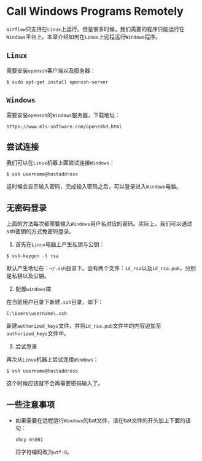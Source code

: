 # Call Windows Programs Remotely

``airflow``只支持在``Linux``上运行。但是很多时候，我们需要的程序只能运行在``Windows``平台上。本章介绍如何在``Linux``上远程运行``Windows``程序。

## ``Linux``

需要安装``openssh``客户端以及服务器：

```
$ sudo apt-get install openssh-server
```

## ``Windows``

需要安装``openssh``的``Windows``服务器，下载地址：

```
https://www.mls-software.com/opensshd.html
```

## 尝试连接

我们可以在``Linux``机器上面尝试连接``Windows``：

```
$ ssh username@hostaddress
```

这时候会显示输入密码，完成输入密码之后，可以登录进入``Windows``电脑。

## 无密码登录

上面的方法每次都需要输入``Windows``用户名对应的密码。实际上，我们可以通过ssh密钥的方式免密码登录。

1. 首先在``Linux``电脑上产生私钥与公钥：

```
$ ssh-keygen -t rsa
```

默认产生地址在：```~/.ssh```目录下。会有两个文件：``id_rsa``以及``id_rsa.pub``，分别是私钥以及公钥。

2. 配置``windows``端

在当前用户目录下新建``.ssh``目录，如下：

```
C:\Users\username\.ssh
```

新建``authorized_keys``文件，并将``id_rsa.pub``文件中的内容追加至``authorized_keys``文件中。

3. 尝试登录

再次从``Linux``机器上尝试连接``Windows``：

```
$ ssh username@hostaddress
```

这个时候应该就不会再需要密码输入了。

## 一些注意事项

* 如果需要在远程运行``Windows``的bat文件，请在bat文件的开头加上下面的语句：

    ```
    chcp 65001
    ```

    将字符编码改为``utf-8``。